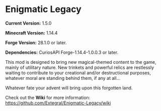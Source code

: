 # Enigmatic Legacy

**Current Version:** 1.5.0

**Minecraft Version:** 1.14.4

**Forge Version:** 28.1.0 or later.

**Dependencies:** CuriosAPI Forge-1.14.4-1.0.0.3 or later.

This mod is designed to bring new magical-themed content to the game, mainly of utilitary nature. New trinkets and powerful relics are restlessly waiting to contribute to your creational and/or destructional purposes, whatever moral are standing behind them, if any at all...

Whatever fate your advent will bring upon this forgotten land.

Check out the **Wiki** for more information: https://github.com/Extegral/Enigmatic-Legacy/wiki
